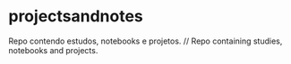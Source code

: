 # projectsandnotes
Repo contendo estudos, notebooks e projetos. // Repo containing studies, notebooks and projects.

